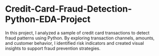 # Credit-Card-Fraud-Detection-Python-EDA-Project
In this project, I analyzed a sample of credit card transactions to detect fraud patterns using Python. By exploring transaction channels, amounts, and customer behavior, I identified risk indicators and created visual insights to support fraud prevention strategies.

